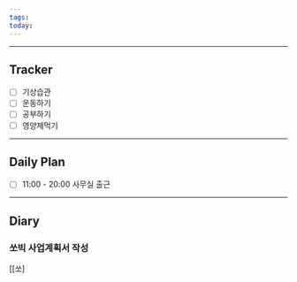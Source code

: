 ```yaml
---
tags: 
today:
---
```

---
## Tracker

- [ ] 기상습관
- [ ] 운동하기
- [ ] 공부하기
- [ ] 영양제먹기

---
## Daily Plan

- [ ] 11:00 - 20:00 사무실 출근


---
## Diary

### 쏘빅 사업계획서 작성

[[쏘]
